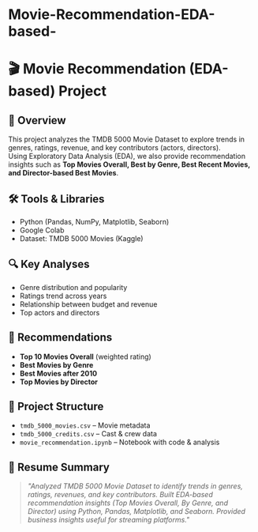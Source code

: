 # Movie-Recommendation-EDA-based-
# 🎬 Movie Recommendation (EDA-based) Project  

## 📌 Overview
This project analyzes the TMDB 5000 Movie Dataset to explore trends in genres, ratings, revenue, and key contributors (actors, directors).  
Using Exploratory Data Analysis (EDA), we also provide recommendation insights such as **Top Movies Overall, Best by Genre, Best Recent Movies, and Director-based Best Movies**.  

## 🛠️ Tools & Libraries
- Python (Pandas, NumPy, Matplotlib, Seaborn)  
- Google Colab  
- Dataset: TMDB 5000 Movies (Kaggle)  

## 🔍 Key Analyses
- Genre distribution and popularity  
- Ratings trend across years  
- Relationship between budget and revenue  
- Top actors and directors  

## 🎯 Recommendations
- **Top 10 Movies Overall** (weighted rating)  
- **Best Movies by Genre**  
- **Best Movies after 2010**  
- **Top Movies by Director**  

## 📂 Project Structure
- `tmdb_5000_movies.csv` – Movie metadata  
- `tmdb_5000_credits.csv` – Cast & crew data  
- `movie_recommendation.ipynb` – Notebook with code & analysis  

## 📑 Resume Summary
> *"Analyzed TMDB 5000 Movie Dataset to identify trends in genres, ratings, revenues, and key contributors. Built EDA-based recommendation insights (Top Movies Overall, By Genre, and Director) using Python, Pandas, Matplotlib, and Seaborn. Provided business insights useful for streaming platforms."*
